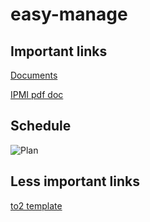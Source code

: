 # easy-manage

## Important links

[Documents](https://drive.google.com/open?id=1EreYxAh-ETU-srL9644vSiHSea4uAuf4)

[IPMI pdf doc](http://openipmi.sourceforge.net/IPMI.pdf)

## Schedule
![Plan](https://github.com/wojtekwanczyk/easy-manage/blob/master/easy_manage/resources/schedule.jpg)



## Less important links

[to2 template](https://trac.iisg.agh.edu.pl/to2/wiki/TemplateProject/Wizja)
